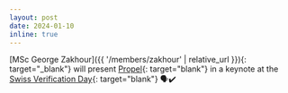 ```yaml
---
layout: post
date: 2024-01-10
inline: true
---
```


[MSc George Zakhour]({{ '/members/zakhour' | relative_url }}){: target="_blank"} will present [Propel](https://propel-prover.github.io){: target="blank"} in a keynote at the [Swiss Verification Day](https://proofs.swiss/svd/2024/){: target="blank"}
🗣️✔️
